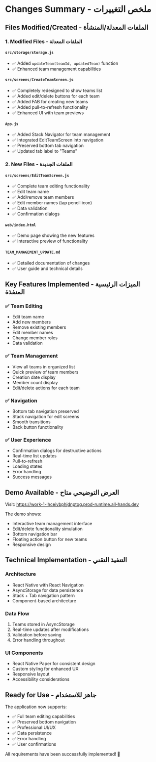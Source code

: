 # Changes Summary - ملخص التغييرات

## Files Modified/Created - الملفات المعدلة/المنشأة

### 1. Modified Files - الملفات المعدلة

#### `src/storage/storage.js`
- ✅ Added `updateTeam(teamId, updatedTeam)` function
- ✅ Enhanced team management capabilities

#### `src/screens/CreateTeamScreen.js`
- ✅ Completely redesigned to show teams list
- ✅ Added edit/delete buttons for each team
- ✅ Added FAB for creating new teams
- ✅ Added pull-to-refresh functionality
- ✅ Enhanced UI with team previews

#### `App.js`
- ✅ Added Stack Navigator for team management
- ✅ Integrated EditTeamScreen into navigation
- ✅ Preserved bottom tab navigation
- ✅ Updated tab label to "Teams"

### 2. New Files - الملفات الجديدة

#### `src/screens/EditTeamScreen.js`
- ✅ Complete team editing functionality
- ✅ Edit team name
- ✅ Add/remove team members
- ✅ Edit member names (tap pencil icon)
- ✅ Data validation
- ✅ Confirmation dialogs

#### `web/index.html`
- ✅ Demo page showing the new features
- ✅ Interactive preview of functionality

#### `TEAM_MANAGEMENT_UPDATE.md`
- ✅ Detailed documentation of changes
- ✅ User guide and technical details

## Key Features Implemented - الميزات الرئيسية المنفذة

### ✅ Team Editing
- Edit team name
- Add new members
- Remove existing members
- Edit member names
- Change member roles
- Data validation

### ✅ Team Management
- View all teams in organized list
- Quick preview of team members
- Creation date display
- Member count display
- Edit/delete actions for each team

### ✅ Navigation
- Bottom tab navigation preserved
- Stack navigation for edit screens
- Smooth transitions
- Back button functionality

### ✅ User Experience
- Confirmation dialogs for destructive actions
- Real-time list updates
- Pull-to-refresh
- Loading states
- Error handling
- Success messages

## Demo Available - العرض التوضيحي متاح

Visit: https://work-1-lhceivbphjdnptog.prod-runtime.all-hands.dev

The demo shows:
- Interactive team management interface
- Edit/delete functionality simulation
- Bottom navigation bar
- Floating action button for new teams
- Responsive design

## Technical Implementation - التنفيذ التقني

### Architecture
- React Native with React Navigation
- AsyncStorage for data persistence
- Stack + Tab navigation pattern
- Component-based architecture

### Data Flow
1. Teams stored in AsyncStorage
2. Real-time updates after modifications
3. Validation before saving
4. Error handling throughout

### UI Components
- React Native Paper for consistent design
- Custom styling for enhanced UX
- Responsive layout
- Accessibility considerations

## Ready for Use - جاهز للاستخدام

The application now supports:
- ✅ Full team editing capabilities
- ✅ Preserved bottom navigation
- ✅ Professional UI/UX
- ✅ Data persistence
- ✅ Error handling
- ✅ User confirmations

All requirements have been successfully implemented! 🎉
